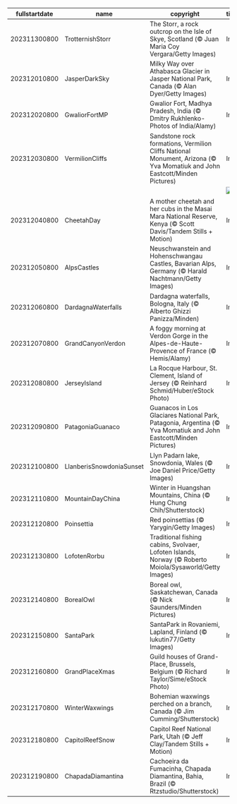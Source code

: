 |fullstartdate|name|copyright|title|image|
|--|--|--|--|--|
202311300800|TrotternishStorr|The Storr, a rock outcrop on the Isle of Skye, Scotland (© Juan Maria Coy Vergara/Getty Images)|Info|![](/en-AU/2023/12/202311300800TrotternishStorr.jpg)|
202312010800|JasperDarkSky|Milky Way over Athabasca Glacier in Jasper National Park, Canada (© Alan Dyer/Getty Images)|Info|![](/en-AU/2023/12/202312010800JasperDarkSky.jpg)|
202312020800|GwaliorFortMP|Gwalior Fort, Madhya Pradesh, India (© Dmitry Rukhlenko-Photos of India/Alamy)|Info|![](/en-AU/2023/12/202312020800GwaliorFortMP.jpg)|
202312030800|VermilionCliffs|Sandstone rock formations, Vermilion Cliffs National Monument, Arizona (© Yva Momatiuk and John Eastcott/Minden Pictures)|Info|![](/en-AU/2023/12/202312030800VermilionCliffs.jpg)|
||||![](/en-AU/2023/12/.jpg)|
202312040800|CheetahDay|A mother cheetah and her cubs in the Masai Mara National Reserve, Kenya (© Scott Davis/Tandem Stills + Motion)|Info|![](/en-AU/2023/12/202312040800CheetahDay.jpg)|
202312050800|AlpsCastles|Neuschwanstein and Hohenschwangau Castles, Bavarian Alps, Germany (© Harald Nachtmann/Getty Images)|Info|![](/en-AU/2023/12/202312050800AlpsCastles.jpg)|
202312060800|DardagnaWaterfalls|Dardagna waterfalls, Bologna, Italy (© Alberto Ghizzi Panizza/Minden)|Info|![](/en-AU/2023/12/202312060800DardagnaWaterfalls.jpg)|
202312070800|GrandCanyonVerdon|A foggy morning at Verdon Gorge in the Alpes-de-Haute-Provence of France (© Hemis/Alamy)|Info|![](/en-AU/2023/12/202312070800GrandCanyonVerdon.jpg)|
202312080800|JerseyIsland|La Rocque Harbour, St. Clement, Island of Jersey (© Reinhard Schmid/Huber/eStock Photo)|Info|![](/en-AU/2023/12/202312080800JerseyIsland.jpg)|
202312090800|PatagoniaGuanaco|Guanacos in Los Glaciares National Park, Patagonia, Argentina (© Yva Momatiuk and John Eastcott/Minden Pictures)|Info|![](/en-AU/2023/12/202312090800PatagoniaGuanaco.jpg)|
202312100800|LlanberisSnowdoniaSunset|Llyn Padarn lake, Snowdonia, Wales (© Joe Daniel Price/Getty Images)|Info|![](/en-AU/2023/12/202312100800LlanberisSnowdoniaSunset.jpg)|
202312110800|MountainDayChina|Winter in Huangshan Mountains, China (© Hung Chung Chih/Shutterstock)|Info|![](/en-AU/2023/12/202312110800MountainDayChina.jpg)|
202312120800|Poinsettia|Red poinsettias (© Yarygin/Getty Images)|Info|![](/en-AU/2023/12/202312120800Poinsettia.jpg)|
202312130800|LofotenRorbu|Traditional fishing cabins, Svolvaer, Lofoten Islands, Norway (© Roberto Moiola/Sysaworld/Getty Images)|Info|![](/en-AU/2023/12/202312130800LofotenRorbu.jpg)|
202312140800|BorealOwl|Boreal owl, Saskatchewan, Canada (© Nick Saunders/Minden Pictures)|Info|![](/en-AU/2023/12/202312140800BorealOwl.jpg)|
202312150800|SantaPark|SantaPark in Rovaniemi, Lapland, Finland (© lukutin77/Getty Images)|Info|![](/en-AU/2023/12/202312150800SantaPark.jpg)|
202312160800|GrandPlaceXmas|Guild houses of Grand-Place, Brussels, Belgium (© Richard Taylor/Sime/eStock Photo)|Info|![](/en-AU/2023/12/202312160800GrandPlaceXmas.jpg)|
202312170800|WinterWaxwings|Bohemian waxwings perched on a branch, Canada (© Jim Cumming/Shutterstock)|Info|![](/en-AU/2023/12/202312170800WinterWaxwings.jpg)|
202312180800|CapitolReefSnow|Capitol Reef National Park, Utah (© Jeff Clay/Tandem Stills + Motion)|Info|![](/en-AU/2023/12/202312180800CapitolReefSnow.jpg)|
202312190800|ChapadaDiamantina|Cachoeira da Fumacinha, Chapada Diamantina, Bahia, Brazil (© Rtzstudio/Shutterstock)|Info|![](/en-AU/2023/12/202312190800ChapadaDiamantina.jpg)|
